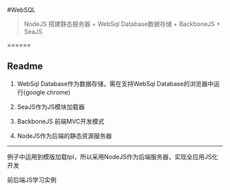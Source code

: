 #WebSQL
>NodeJS 搭建静态服务器 + WebSql Database数据存储 + BackboneJS + SeaJS

======

## Readme

1. WebSql Database作为数据存储，需在支持WebSql Database的浏览器中运行(google chrome)

1. SeaJS作为JS模块加载器

1. BackboneJS 前端MVC开发模式

1. NodeJS作为后端的静态资源服务器

*****

例子中运用到模版加载tpl，所以采用NodeJS作为后端服务器，实现全应用JS化开发

前后端JS学习实例
